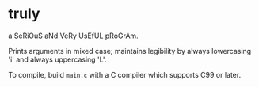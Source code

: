 # truly
a SeRiOuS aNd VeRy UsEfUL pRoGrAm. 

Prints arguments in mixed case; maintains legibility by always lowercasing 'i'
and always uppercasing 'L'.

To compile, build `main.c` with a C compiler which supports C99 or later.
